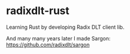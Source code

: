 # radixdlt-rust
Learning Rust by developing Radix DLT client lib.

And many many years later I made Sargon: https://github.com/radixdlt/sargon
